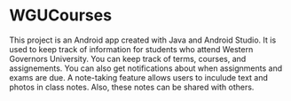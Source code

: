# WGUCourses

This project is an Android app created with Java and Android Studio. It is used to keep track of information for students who attend Western Governors University. You can keep track of terms, courses, and assignements. You can also get notifications about when assignments and exams are due. A note-taking feature allows users to inculude text and photos in class notes. Also, these notes can be shared with others.

